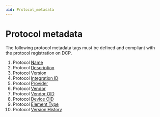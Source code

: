 ```yaml
---
uid: Protocol_metadata
---
```


# Protocol metadata

The following protocol metadata tags must be defined and compliant with the protocol registration on DCP.

1. Protocol [Name](xref:Protocol.Name)
1. Protocol [Description](xref:Protocol.Description)
1. Protocol [Version](xref:Protocol.Version)
1. Protocol [Integration ID](xref:Protocol.IntegrationID)
1. Protocol [Provider](xref:Protocol.Provider)
1. Protocol [Vendor](xref:Protocol.Vendor)
1. Protocol [Vendor OID](xref:Protocol.VendorOID)
1. Protocol [Device OID](xref:Protocol.DeviceOID)
1. Protocol [Element Type](xref:Protocol.ElementType)
1. Protocol [Version History](xref:Protocol.VersionHistory)
